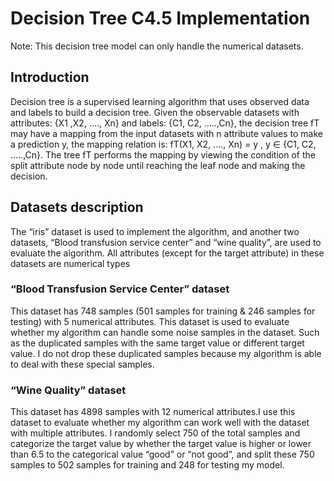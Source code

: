 # Decision Tree C4.5 Implementation
Note: This decision tree model can only handle the numerical datasets.

## Introduction
Decision tree is a supervised learning algorithm that uses observed data and labels to build a decision tree. Given the observable datasets with attributes: {X1 ,X2, ...., Xn} and labels: {C1, C2, .....,Cn}, the decision tree fT may have a mapping from the input datasets with n attribute values to make a prediction y, the mapping relation is: fT(X1, X2, ...., Xn) = y , y ∈ {C1, C2, .....,Cn}. The tree fT performs the mapping by viewing the condition of the split attribute node by node until reaching the leaf node and making the decision. 

## Datasets description
The “iris” dataset is used to implement the algorithm, and another two datasets, “Blood transfusion service center” and “wine quality”, are used to evaluate the algorithm. All attributes (except for the target attribute) in these datasets are numerical types

### “Blood Transfusion Service Center” dataset
This dataset has 748 samples (501 samples for training & 246 samples for testing) with 5 numerical attributes. This dataset is used to evaluate whether my algorithm can handle some noise samples in the dataset. Such as the duplicated samples with the same target value or different target value. I do not drop these duplicated samples because my algorithm is able to deal with these special samples.

### “Wine Quality” dataset
This dataset has 4898 samples with 12 numerical attributes.I use this dataset to evaluate whether my algorithm can work well with the dataset with multiple attributes. I randomly select 750 of the total samples and categorize the target value by whether the target value is higher or lower than 6.5 to the categorical value “good” or “not good”, and split these 750 samples to 502 samples for training and 248 for testing my model.
